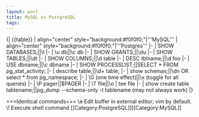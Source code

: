 ```yaml
---
layout: post 
title: MySQL vs PostgreSQL
tags: 
---
```


{| {{table}}
| align="center" style="background:#f0f0f0;"|'''MySQL'''
| align="center" style="background:#f0f0f0;"|'''Postgres'''
|-
| SHOW DATABASES;||\\l
|-
| \\u db||\\c db 
|-
| SHOW GRANTS;||\\du
|-
| SHOW TABLES;||\\dt
|-
| SHOW COLUMNS;||\\d table
|-
| DESC tblname;||\\d foo
|-
| USE dbname;||\\c dbname
|-
| SHOW PROCESSLIST;||SELECT * FROM pg_stat_activity;
|-
| describe table;||\\d+ table;
|-
| show schemas;||\\dn OR select * from pg_namespace;
|-
| \\G (one time effect)||\\x (toggle for all queries)
|-
| \\P pager||$PAGER
|-
| \\T file||\\o | tee file
|-
| show create table tablename;||pg_dump --schema-only -t tablename (may not always work)
|}

===Identical commands===
\\e  Edit buffer in external editor; vim by default.
\\!  Execute shell command
[[Category:PostgreSQL]][[Category:MySQL]]
